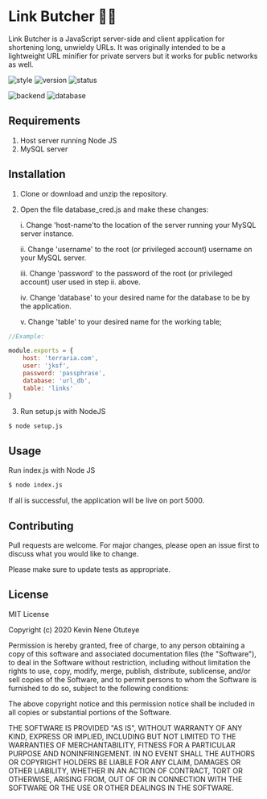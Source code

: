 # Link Butcher 🔪🌐 

Link Butcher is a JavaScript server-side and client application for shortening long, unwieldy URLs. It was originally intended to be a lightweight URL minifier for private servers but it works for public networks as well.

![style](https://img.shields.io/static/v1?label=style&message=syntactic%20sugar&color=<COLOR>&style=for-the-badge) 
![version](https://img.shields.io/static/v1?label=version&message=1.0.0&color=important&style=for-the-badge)
![status](https://img.shields.io/static/v1?label=status&message=finished&color=blue&style=for-the-badge)


![backend](https://img.shields.io/static/v1?label=&message=Node.JS&color=success&style=for-the-badge&logo=Node.js)
![database](https://img.shields.io/static/v1?label=&message=MySQL&color=black&style=for-the-badge&logo=mysql)

## Requirements

1. Host server running Node JS 
2. MySQL server

## Installation

1. Clone or download and unzip the repository.
2. Open the file database_cred.js and make these changes:

    i. Change 'host-name'to the location of the server running your MySQL server instance.

   ii. Change 'username' to the root (or privileged account) username on your MySQL server.

   iii. Change 'password' to the password of the root (or privileged account) user used in step ii. above.

    iv. Change 'database' to your desired name for the  database to be by the application.

     v. Change 'table' to your desired name for the working table;

```js
//Example:

module.exports = {
    host: 'terraria.com',
    user: 'jksf',
    password: 'passphrase',
    database: 'url_db',
    table: 'links'
}
```


3. Run setup.js with NodeJS 

```bash
$ node setup.js
```

## Usage
Run index.js with Node JS
```bash
$ node index.js
```
If all is successful, the application will be live on port 5000.

## Contributing
Pull requests are welcome. For major changes, please open an issue first to discuss what you would like to change.

Please make sure to update tests as appropriate.

## License
MIT License

Copyright (c) 2020 Kevin Nene Otuteye

Permission is hereby granted, free of charge, to any person obtaining a copy
of this software and associated documentation files (the "Software"), to deal
in the Software without restriction, including without limitation the rights
to use, copy, modify, merge, publish, distribute, sublicense, and/or sell
copies of the Software, and to permit persons to whom the Software is
furnished to do so, subject to the following conditions:

The above copyright notice and this permission notice shall be included in all
copies or substantial portions of the Software.

THE SOFTWARE IS PROVIDED "AS IS", WITHOUT WARRANTY OF ANY KIND, EXPRESS OR
IMPLIED, INCLUDING BUT NOT LIMITED TO THE WARRANTIES OF MERCHANTABILITY,
FITNESS FOR A PARTICULAR PURPOSE AND NONINFRINGEMENT. IN NO EVENT SHALL THE
AUTHORS OR COPYRIGHT HOLDERS BE LIABLE FOR ANY CLAIM, DAMAGES OR OTHER
LIABILITY, WHETHER IN AN ACTION OF CONTRACT, TORT OR OTHERWISE, ARISING FROM,
OUT OF OR IN CONNECTION WITH THE SOFTWARE OR THE USE OR OTHER DEALINGS IN THE
SOFTWARE.
```
```
